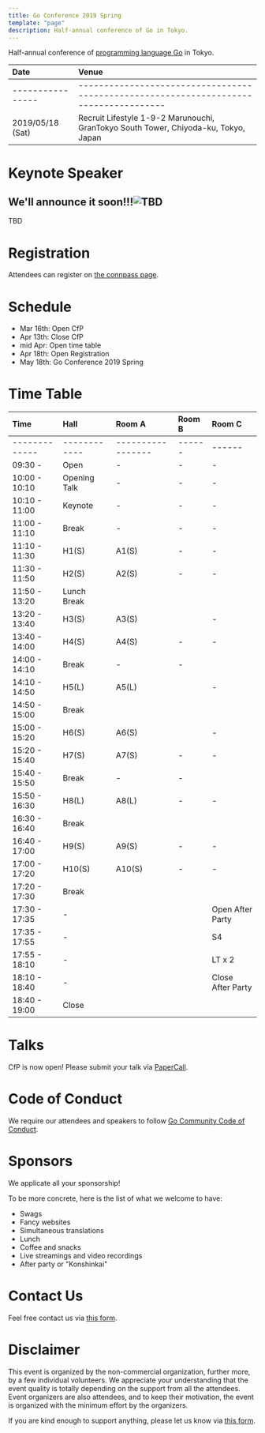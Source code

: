 ```yaml
---
title: Go Conference 2019 Spring
template: "page"
description: Half-annual conference of Go in Tokyo.
---
```



Half-annual conference of [programming language Go](https://golang.org) in Tokyo.

|Date             | Venue                                                                                |
|:--|:--|
|---------------- | -------------------------------------------------------------------------------------|
|2019/05/18 (Sat) | Recruit Lifestyle  1-9-2 Marunouchi, GranTokyo South Tower, Chiyoda-ku, Tokyo, Japan |

# Keynote Speaker

## We'll announce it soon!!!![TBD](#)


TBD

# Registration

Attendees can register on [the connpass page](https://gocon.connpass.com/event/124530/).

# Schedule

* Mar 16th: Open CfP
* Apr 13th: Close CfP
* mid Apr: Open time table
* Apr 18th: Open Registration
* May 18th: Go Conference 2019 Spring

# Time Table

|Time          | Hall         | Room A            | Room B | Room C|
|:--|:--|:--|:--|:--|
|------------- | ------------ | ----------------- | ------ | ------|
|09:30 -       | Open         | -                 | -      | -     |
|10:00 - 10:10 | Opening Talk | -                 | -      | -     |
|10:10 - 11:00 | Keynote      | -                 | -      | -     |
|11:00 - 11:10 | Break        | -                 | -      | -     |
|11:10 - 11:30 | H1(S)        | A1(S)             | -      | -     |
|11:30 - 11:50 | H2(S)        | A2(S)             | -      | -     |
|11:50 - 13:20 | Lunch Break ||||
|13:20 - 13:40 | H3(S)        | A3(S)             |        | -     |
|13:40 - 14:00 | H4(S)        | A4(S)             | -      | -     |
|14:00 - 14:10 | Break        | -                 | -     ||
|14:10 - 14:50 | H5(L)        | A5(L)             |        | -     |
|14:50 - 15:00 | Break       ||||
|15:00 - 15:20 | H6(S)        | A6(S)             |        | -     |
|15:20 - 15:40 | H7(S)        | A7(S)             | -      | -     |
|15:40 - 15:50 | Break        | -                 | -     ||
|15:50 - 16:30 | H8(L)        | A8(L)             | -      | -     |
|16:30 - 16:40 | Break       ||||
|16:40 - 17:00 | H9(S)        | A9(S)             | -      | -     |
|17:00 - 17:20 | H10(S)       | A10(S)            | -      | -     |
|17:20 - 17:30 | Break       ||||
|17:30 - 17:35 | -            ||| Open After Party |
|17:35 - 17:55 | -            ||| S4               |
|17:55 - 18:10 | -            ||| LT x 2           |
|18:10 - 18:40 | -            ||| Close After Party|
|18:40 - 19:00 | Close||||

# Talks

CfP is now open! Please submit your talk via [PaperCall](https://www.papercall.io/gocon-tokyo-2019).

# Code of Conduct

We require our attendees and speakers to follow [Go Community Code of Conduct](https://golang.org/conduct).

# Sponsors

We applicate all your sponsorship!

To be more concrete, here is the list of what we welcome to have:

* Swags
* Fancy websites
* Simultaneous translations
* Lunch
* Coffee and snacks
* Live streamings and video recordings
* After party or "Konshinkai"

# Contact Us

Feel free contact us via [this form](https://goo.gl/forms/h2KlFhUDoFs6rLnh2).

# Disclaimer

This event is organized by the non-commercial organization, further more, by a few individual volunteers.
We appreciate your understanding that the event quality is totally depending on the support from all the attendees.
Event organizers are also attendees, and to keep their motivation, the event is organized with the minimum effort by the organizers. 

If you are kind enough to support anything, please let us know via [this form](https://goo.gl/forms/h2KlFhUDoFs6rLnh2).
